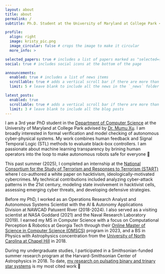 ```yaml
---
layout: about
title: about
permalink: /
subtitle: Ph.D. Student at the University of Maryland at College Park <br> <b>Robotics | Formal Verification | Cyber-Physical Systems | Autonomy </b> <br><br>

profile:
  align: right
  image: kristy_pic.png
  image_circular: false # crops the image to make it circular
  more_info: >

selected_papers: true # includes a list of papers marked as "selected={true}"
social: true # includes social icons at the bottom of the page

announcements:
  enabled: true # includes a list of news items
  scrollable: true # adds a vertical scroll bar if there are more than 3 news items
  limit: 5 # leave blank to include all the news in the `_news` folder

latest_posts:
  enabled: true
  scrollable: true # adds a vertical scroll bar if there are more than 3 new posts items
  limit: 3 # leave blank to include all the blog posts
---
```


I am a 3rd year PhD student in the [Department of Computer Science](https://www.cs.umd.edu/people/kvsakano) at the University of Maryland at College Park advised by [Dr. Mumu Xu](https://user.eng.umd.edu/~mumu/). I am broadly interested in formal verification and model checking of autonomous cyber-physical systems. My work combines human feedback and Signal Temporal Logic (STL) methods to evaluate black-box controllers. I am passionate about machine learning transparency by brining human operators into the loop to make autonomous robots safe for everyone :robot:

This past summer (2025), I completed an internship at the [National Consortium for the Study of Terrorism and Responses to Terrorism (START)](https://www.start.umd.edu/) where I co-authored a white paper on hacktivism, ideologically-motivated cybercrimes. My technical contributions included analyzing cyber-attack patterns in the 21st century, modeling state involvement in hacktivist cells, assessing emerging cyber threats, and developing defensive strategies.

Before my PhD, I worked as an Operations Research Analyst and Autonomous Systems Scientist with the AI & Autonomy Applications Division at NAWCAD Patuxent River (2018-2024). I also served as a visiting scientist at NASA Goddard (2021) and the Naval Research Laboratory (2019). I earned my MS in Computer Science with a focus on Computational Perception & Robotics at Georgia Tech through their [Online Master of Science in Computer Science (OMSCS)](https://omscs.gatech.edu/) program in 2023, and a BS in Physics with Astrophysics concentration from the [University of North Carolina at Chapel Hill](https://physics.unc.edu/) in 2018.

During my undergraduate studies, I participated in a Smithsonian-funded summer research program at the Harvard-Smithsonian Center of Astrophysics in 2018. To date, [my research on pulsating binary and trinary star systems](https://scholar.google.com/citations?view_op=view_citation&hl=en&user=6ytFsFEAAAAJ&citation_for_view=6ytFsFEAAAAJ:u-x6o8ySG0sC) is my most cited work :star2:
